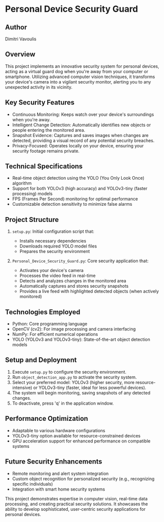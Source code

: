 # Personal Device Security Guard

## Author
Dimitri Vavoulis

## Overview
This project implements an innovative security system for personal devices, acting as a virtual guard dog when you're away from your computer or smartphone. Utilizing advanced computer vision techniques, it transforms your device's camera into a vigilant security monitor, alerting you to any unexpected activity in its vicinity.

## Key Security Features
- Continuous Monitoring: Keeps watch over your device's surroundings when you're away.
- Intelligent Change Detection: Automatically identifies new objects or people entering the monitored area.
- Snapshot Evidence: Captures and saves images when changes are detected, providing a visual record of any potential security breaches.
- Privacy-Focused: Operates locally on your device, ensuring your security footage remains private.

## Technical Specifications
- Real-time object detection using the YOLO (You Only Look Once) algorithm
- Support for both YOLOv3 (high accuracy) and YOLOv3-tiny (faster processing) models
- FPS (Frames Per Second) monitoring for optimal performance
- Customizable detection sensitivity to minimize false alarms

## Project Structure
1. `setup.py`: Initial configuration script that:
   - Installs necessary dependencies
   - Downloads required YOLO model files
   - Prepares the security environment

2. `Personal_Device_Security_Guard.py`: Core security application that:
   - Activates your device's camera
   - Processes the video feed in real-time
   - Detects and analyzes changes in the monitored area
   - Automatically captures and stores security snapshots
   - Provides a live feed with highlighted detected objects (when actively monitored)

## Technologies Employed
- Python: Core programming language
- OpenCV (cv2): For image processing and camera interfacing
- NumPy: For efficient numerical operations
- YOLO (YOLOv3 and YOLOv3-tiny): State-of-the-art object detection models

## Setup and Deployment
1. Execute `setup.py` to configure the security environment.
2. Run `object_detection_app.py` to activate the security system.
3. Select your preferred model: YOLOv3 (higher security, more resource-intensive) or YOLOv3-tiny (faster, ideal for less powerful devices).
4. The system will begin monitoring, saving snapshots of any detected changes.
5. To deactivate, press 'q' in the application window.

## Performance Optimization
- Adaptable to various hardware configurations
- YOLOv3-tiny option available for resource-constrained devices
- GPU acceleration support for enhanced performance on compatible systems

## Future Security Enhancements
- Remote monitoring and alert system integration
- Custom object recognition for personalized security (e.g., recognizing specific individuals)
- Integration with smart home security systems

This project demonstrates expertise in computer vision, real-time data processing, and creating practical security solutions. It showcases the ability to develop sophisticated, user-centric security applications for personal devices.

